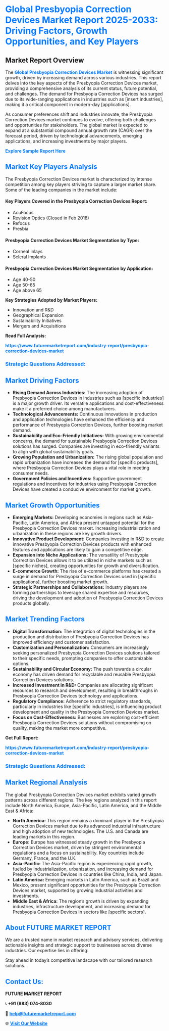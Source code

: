 <h1 style="color: #007BFF;">Global Presbyopia Correction Devices Market Report 2025-2033: Driving Factors, Growth Opportunities, and Key Players</h1>

<section id="overview">
<h2>Market Report Overview</h2>
<p>The <a href="https://www.futuremarketreport.com/industry-report/presbyopia-correction-devices-market" style="color: #007BFF; text-decoration: none;"><strong>Global Presbyopia Correction Devices Market</strong></a> is witnessing significant growth, driven by increasing demand across various industries. This report delves into the key aspects of the Presbyopia Correction Devices market, providing a comprehensive analysis of its current status, future potential, and challenges. The demand for Presbyopia Correction Devices has surged due to its wide-ranging applications in industries such as [insert industries], making it a critical component in modern-day [applications].</p>
<p>As consumer preferences shift and industries innovate, the Presbyopia Correction Devices market continues to evolve, offering both challenges and opportunities for stakeholders. The global market is expected to expand at a substantial compound annual growth rate (CAGR) over the forecast period, driven by technological advancements, emerging applications, and increasing investments by major players.</p>
</section>

<section id="overview">
<p><a href="https://www.futuremarketreport.com/request-sample/reportId=80220" style="color: #007BFF; text-decoration: none;"><strong>Explore Sample Report Here</strong></a></p>
</section>

<section id="key-players">
<h2 style="color: #007BFF;">Market Key Players Analysis</h2>
<p>The Presbyopia Correction Devices market is characterized by intense competition among key players striving to capture a larger market share. Some of the leading companies in the market include:</p>
<h4>Key Players Covered in the Presbyopia Correction Devices Report:</h4>
<ul><li>AcuFocus</li><li>Revision Optics (Closed in Feb 2018)</li><li>Refocus</li><li>Presbia</li></ul>
<h4>Presbyopia Correction Devices Market Segmentation by Type:</h4>
<ul><li>Corneal Inlays</li><li>Scleral Implants</li></ul>

<h4>Presbyopia Correction Devices Market Segmentation by Application:</h4>
<ul><li>Age 40-50</li><li>Age 50-65</li><li>Age above 65</li></ul>
<p><strong>Key Strategies Adopted by Market Players:</strong></p>
<ul>
<li>Innovation and R&D</li>
<li>Geographical Expansion</li>
<li>Sustainability Initiatives</li>
<li>Mergers and Acquisitions</li>
</ul>
</section>

<section>
<p><strong>Read Full Analysis: </strong></p><a href="https://www.futuremarketreport.com/industry-report/presbyopia-correction-devices-market" style="color: #007BFF; text-decoration: none;"><strong>https://www.futuremarketreport.com/industry-report/presbyopia-correction-devices-market</strong></a>
<h3 style="color: #007BFF;">Strategic Questions Addressed:</h3>
</section>

<section id="driving-factors">
<h2 style="color: #007BFF;">Market Driving Factors</h2>
<ul>
<li><strong>Rising Demand Across Industries:</strong> The increasing adoption of Presbyopia Correction Devices in industries such as [specific industries] is a major growth driver. Its versatile applications and cost-effectiveness make it a preferred choice among manufacturers.</li>
<li><strong>Technological Advancements:</strong> Continuous innovations in production and application technologies have enhanced the efficiency and performance of Presbyopia Correction Devices, further boosting market demand.</li>
<li><strong>Sustainability and Eco-Friendly Initiatives:</strong> With growing environmental concerns, the demand for sustainable Presbyopia Correction Devices solutions has surged. Companies are investing in eco-friendly variants to align with global sustainability goals.</li>
<li><strong>Growing Population and Urbanization:</strong> The rising global population and rapid urbanization have increased the demand for [specific products], where Presbyopia Correction Devices plays a vital role in meeting consumer needs.</li>
<li><strong>Government Policies and Incentives:</strong> Supportive government regulations and incentives for industries using Presbyopia Correction Devices have created a conducive environment for market growth.</li>
</ul>
</section>

<section id="growth-opportunities">
<h2 style="color: #007BFF;">Market Growth Opportunities</h2>
<ul>
<li><strong>Emerging Markets:</strong> Developing economies in regions such as Asia-Pacific, Latin America, and Africa present untapped potential for the Presbyopia Correction Devices market. Increasing industrialization and urbanization in these regions are key growth drivers.</li>
<li><strong>Innovative Product Development:</strong> Companies investing in R&D to create innovative Presbyopia Correction Devices products with enhanced features and applications are likely to gain a competitive edge.</li>
<li><strong>Expansion into Niche Applications:</strong> The versatility of Presbyopia Correction Devices allows it to be utilized in niche markets such as [specific niches], creating opportunities for growth and diversification.</li>
<li><strong>E-commerce Growth:</strong> The rise of e-commerce platforms has created a surge in demand for Presbyopia Correction Devices used in [specific applications], further boosting market growth.</li>
<li><strong>Strategic Partnerships and Collaborations:</strong> Industry players are forming partnerships to leverage shared expertise and resources, driving the development and adoption of Presbyopia Correction Devices products globally.</li>
</ul>
</section>

<section id="trending-factors">
<h2 style="color: #007BFF;">Market Trending Factors</h2>
<ul>
<li><strong>Digital Transformation:</strong> The integration of digital technologies in the production and distribution of Presbyopia Correction Devices has improved efficiency and customer satisfaction.</li>
<li><strong>Customization and Personalization:</strong> Consumers are increasingly seeking personalized Presbyopia Correction Devices solutions tailored to their specific needs, prompting companies to offer customizable options.</li>
<li><strong>Sustainability and Circular Economy:</strong> The push towards a circular economy has driven demand for recyclable and reusable Presbyopia Correction Devices solutions.</li>
<li><strong>Increased Investment in R&D:</strong> Companies are allocating significant resources to research and development, resulting in breakthroughs in Presbyopia Correction Devices technology and applications.</li>
<li><strong>Regulatory Compliance:</strong> Adherence to strict regulatory standards, particularly in industries like [specific industries], is influencing product development and quality in the Presbyopia Correction Devices market.</li>
<li><strong>Focus on Cost-Effectiveness:</strong> Businesses are exploring cost-efficient Presbyopia Correction Devices solutions without compromising on quality, making the market more competitive.</li>
</ul>
</section>

<section>
<p><strong>Get Full Report: </strong></p><a href="https://www.futuremarketreport.com/industry-report/presbyopia-correction-devices-market" style="color: #007BFF; text-decoration: none;"><strong>https://www.futuremarketreport.com/industry-report/presbyopia-correction-devices-market</strong></a>
<h3 style="color: #007BFF;">Strategic Questions Addressed:</h3>
</section>


<section id="regional-analysis">
<h2 style="color: #007BFF;">Market Regional Analysis</h2>
<p>The global Presbyopia Correction Devices market exhibits varied growth patterns across different regions. The key regions analyzed in this report include North America, Europe, Asia-Pacific, Latin America, and the Middle East & Africa:</p>
<ul>
<li><strong>North America:</strong> This region remains a dominant player in the Presbyopia Correction Devices market due to its advanced industrial infrastructure and high adoption of new technologies. The U.S. and Canada are leading markets in this region.</li>
<li><strong>Europe:</strong> Europe has witnessed steady growth in the Presbyopia Correction Devices market, driven by stringent environmental regulations and a focus on sustainability. Key countries include Germany, France, and the U.K.</li>
<li><strong>Asia-Pacific:</strong> The Asia-Pacific region is experiencing rapid growth, fueled by industrialization, urbanization, and increasing demand for Presbyopia Correction Devices in countries like China, India, and Japan.</li>
<li><strong>Latin America:</strong> Emerging markets in Latin America, such as Brazil and Mexico, present significant opportunities for the Presbyopia Correction Devices market, supported by growing industrial activities and investments.</li>
<li><strong>Middle East & Africa:</strong> The region’s growth is driven by expanding industries, infrastructure development, and increasing demand for Presbyopia Correction Devices in sectors like [specific sectors].</li>
</ul>
</section>

<footer>
<h2 style="color: #007BFF;">About FUTURE MARKET REPORT</h2>
<p>We are a trusted name in market research and advisory services, delivering actionable insights and strategic support to businesses across diverse industries. Our expertise lies in offering:</p>

<p>Stay ahead in today’s competitive landscape with our tailored research solutions.</p>

<h2 style="color: #007BFF;">Contact Us:</h2>
<p><strong>FUTURE MARKET REPORT</strong></p>
<p>📞 <strong>+91 (883) 074-8030</strong></p>
<p>📧 <strong><a href="mailto:help@futuremarketreport.com" style="color: #007BFF;">help@futuremarketreport.com</a></strong></p>
<p>🌐 <strong><a href="https://www.futuremarketreport.com/" style="color: #007BFF;">Visit Our Website</a></strong></p>
</footer>